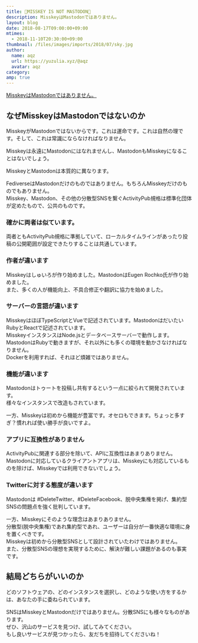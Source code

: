 ```yaml
---
title: 🤜MISSKEY IS NOT MASTODON🤛
description: MisskeyはMastodonではありません。
layout: blog
date: 2018-08-17T09:00:00+09:00
mtimes:
  - 2018-11-10T20:30:00+09:00
thumbnail: /files/images/imports/2018/07/sky.jpg
author:
  name: aqz
  url: https://yuzulia.xyz/@aqz
  avatar: aqz
category: 
amp: true
---
```

[MisskeyはMastodonではありません。](https://misskey.xyz/notes/5b75b1f9f4291b56abd8afa9)

## なぜMisskeyはMastodonではないのか
MisskeyがMastodonではないからです。これは運命です。これは自然の理です。そして、これは常識にならなければなりません。

Misskeyは永遠にMastodonにはなれませんし、MastodonもMisskeyになることはないでしょう。

MisskeyとMastodonは本質的に異なります。

FediverseはMastodonだけのものではありません。もちろんMisskeyだけのものでもありません。  
Misskey、Mastodon、その他の分散型SNSを繋ぐActivityPub規格は標準化団体が定めたもので、公共のものです。

### 確かに両者は似ています。
両者ともActivityPub規格に準拠していて、ローカルタイムラインがあったり投稿の公開範囲が設定できたりすることは共通しています。

### 作者が違います
Misskeyはしゅいろが作り始めました。MastodonはEugen Rochko氏が作り始めました。  
また、多くの人が機能向上、不具合修正や翻訳に協力を始めました。

### サーバーの言語が違います
MisskeyはほぼTypeScriptとVueで記述されています。MastodonはだいたいRubyとReactで記述されています。  
MisskeyインスタンスはNode.jsとデータベースサーバーで動作します。MastodonはRubyで動きますが、それ以外にも多くの環境を動かさなければなりません。  
Dockerを利用すれば、それほど煩雑ではありません。

### 機能が違います
Mastodonはトゥートを投稿し共有するという一点に絞られて開発されています。  
様々なインスタンスで改造もされています。

一方、Misskeyは初めから機能が豊富です。オセロもできます。ちょっと多すぎ？慣れれば使い勝手が良いですよ。

### アプリに互換性がありません
ActivityPubに関連する部分を除いて、APIに互換性はあまりありません。  
Mastodonに対応しているクライアントアプリは、Misskeyにも対応しているものを除けば、Misskeyでは利用できないでしょう。

### Twitterに対する態度が違います
Mastodonは #DeleteTwitter、#DeleteFacebook、脱中央集権を掲げ、集約型SNSの問題点を強く批判しています。

一方、Misskeyにそのような理念はあまりありません。  
分散型(脱中央集権)であれ集約型であれ、ユーザーは自分が一番快適な環境に身を置くべきです。  
Misskeyは初めから分散型SNSとして設計されていたわけではありません。  
また、分散型SNSの理想を実現するために、解決が難しい課題があるのも事実です。

## 結局どちらがいいのか
どのソフトウェアの、どのインスタンスを選択し、どのような使い方をするかは、あなたの手に委ねられています。

SNSはMisskeyとMastodonだけではありません。分散SNSにも様々なものがあります。  
ぜひ、沢山のサービスを見つけ、試してみてください。  
もし良いサービスが見つかったら、友だちを招待してくださいね！